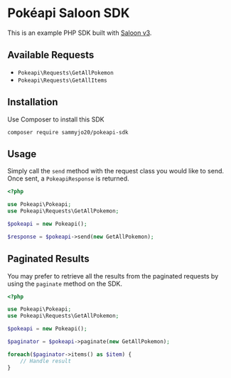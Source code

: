 # Pokéapi Saloon SDK

This is an example PHP SDK built with [Saloon v3](https://github.com/saloonphp/saloon).

## Available Requests
- `Pokeapi\Requests\GetAllPokemon`
- `Pokeapi\Requests\GetAllItems`

## Installation

Use Composer to install this SDK

```
composer require sammyjo20/pokeapi-sdk
```

## Usage

Simply call the `send` method with the request class you would like to send. Once sent, a `PokeapiResponse` is returned.

```php
<?php

use Pokeapi\Pokeapi;
use Pokeapi\Requests\GetAllPokemon;

$pokeapi = new Pokeapi();

$response = $pokeapi->send(new GetAllPokemon);
```

## Paginated Results
You may prefer to retrieve all the results from the paginated requests by using the `paginate` method on the SDK.

```php
<?php

use Pokeapi\Pokeapi;
use Pokeapi\Requests\GetAllPokemon;

$pokeapi = new Pokeapi();

$paginator = $pokeapi->paginate(new GetAllPokemon);

foreach($paginator->items() as $item) {
    // Handle result
}
```
